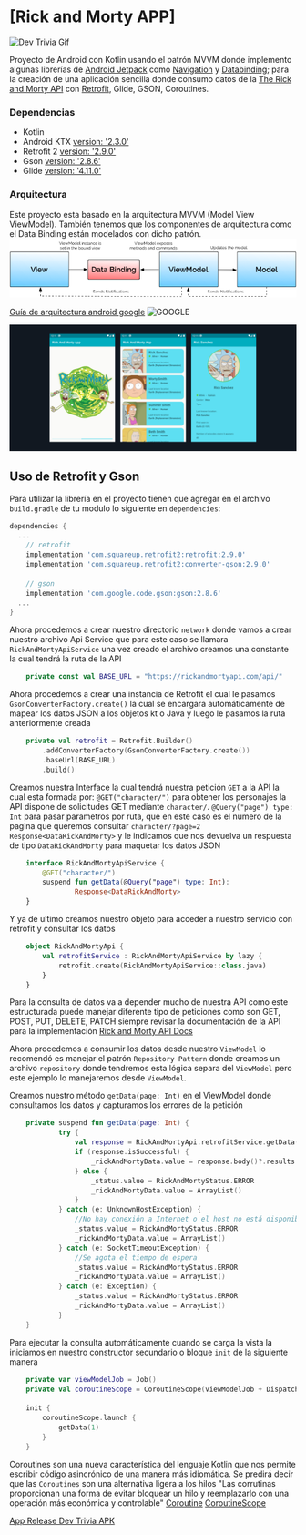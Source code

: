 # [Rick and Morty APP]

![Dev Trivia Gif](screenshots/rick_morty_app_kulnois.gif)

Proyecto de Android con Kotlin usando el patrón MVVM donde implemento algunas librerías de [Android Jetpack](https://developer.android.com/jetpack) 
como [Navigation](https://developer.android.com/jetpack/androidx/releases/navigation) y [Databinding](https://developer.android.com/jetpack/androidx/releases/databinding); 
para la creación de una aplicación sencilla donde consumo datos de la [The Rick and Morty API](https://rickandmortyapi.com/) con [Retrofit](https://square.github.io/retrofit/), 
Glide, GSON, Coroutines.

### Dependencias

- Kotlin
- Android KTX [version: '2.3.0'](https://developer.android.com/kotlin/ktx)
- Retrofit 2 [version: '2.9.0'](https://square.github.io/retrofit/)
- Gson [version: '2.8.6'](https://github.com/google/gson)
- Glide [version: '4.11.0'](https://github.com/bumptech/glide)

### Arquitectura

Este proyecto esta basado en la arquitectura MVVM (Model View ViewModel).
También tenemos que los componentes de arquitectura como el Data Binding están modelados con dicho patrón.
![MVVM](screenshots/databinding.png)

[Guía de arquitectura android google](https://developer.android.com/jetpack/docs/guide)
![GOOGLE](https://developer.android.com/topic/libraries/architecture/images/final-architecture.png)

![Rick And Morty App Kulnois](screenshots/rick-and-morty-app-kotlin-kulnois.png)

## Uso de Retrofit y Gson

Para utilizar la librería en el proyecto tienen que agregar en el archivo `build.gradle` de tu modulo lo siguiente en `dependencies`:
```gradle
dependencies {
  ...
    // retrofit
    implementation 'com.squareup.retrofit2:retrofit:2.9.0'
    implementation 'com.squareup.retrofit2:converter-gson:2.9.0'
  
    // gson
    implementation 'com.google.code.gson:gson:2.8.6'
  ...
}
```

Ahora procedemos a crear nuestro directorio `network` donde vamos a crear nuestro archivo Api Service 
que para este caso se llamara `RickAndMortyApiService` una vez creado el archivo creamos una constante
 la cual tendrá la ruta de la API
```kt
    private const val BASE_URL = "https://rickandmortyapi.com/api/"
```
Ahora procedemos a crear una instancia de Retrofit el cual le pasamos `GsonConverterFactory.create()` la 
cual se encargara automáticamente de mapear los datos JSON a los objetos kt o Java y luego le pasamos 
la ruta anteriormente creada
```kt
    private val retrofit = Retrofit.Builder()
        .addConverterFactory(GsonConverterFactory.create())
        .baseUrl(BASE_URL)
        .build()
```

Creamos nuestra Interface la cual tendrá nuestra petición `GET` a la API la cual esta formada por:
`@GET("character/")` para obtener los personajes la API dispone de solicitudes GET mediante `character/`.
`@Query("page") type: Int` para pasar parametros por ruta, que en este caso es el numero de la pagina que queremos consultar `character/?page=2`
`Response<DataRickAndMorty>` y le indicamos que nos devuelva un respuesta de tipo `DataRickAndMorty` para maquetar los datos JSON
```kt
    interface RickAndMortyApiService {    
        @GET("character/")
        suspend fun getData(@Query("page") type: Int):
                Response<DataRickAndMorty>
    }
```
Y ya de ultimo creamos nuestro objeto para acceder a nuestro servicio con retrofit y consultar los datos
```kt
    object RickAndMortyApi {
        val retrofitService : RickAndMortyApiService by lazy {
            retrofit.create(RickAndMortyApiService::class.java)
        }
    }
```

Para la consulta de datos va a depender mucho de nuestra API como este estructurada puede manejar diferente 
tipo de peticiones como son GET, POST, PUT, DELETE, PATCH siempre revisar la documentación de la API para la 
implementación [Rick and Morty API Docs](https://rickandmortyapi.com/documentation/)

Ahora procedemos a consumir los datos desde nuestro `ViewModel` lo recomendó es manejar el patrón `Repository Pattern` 
donde creamos un archivo `repository` donde tendremos esta lógica separa del `ViewModel` pero este ejemplo lo manejaremos desde `ViewModel`.

Creamos nuestro método `getData(page: Int)` en el ViewModel donde consultamos los datos y capturamos los errores de la petición
```kt
    private suspend fun getData(page: Int) {
            try {
                val response = RickAndMortyApi.retrofitService.getData(page)
                if (response.isSuccessful) {
                    _rickAndMortyData.value = response.body()?.results
                } else {
                    _status.value = RickAndMortyStatus.ERROR
                    _rickAndMortyData.value = ArrayList()
                }    
            } catch (e: UnknownHostException) {
                //No hay conexión a Internet o el host no está disponible
                _status.value = RickAndMortyStatus.ERROR
                _rickAndMortyData.value = ArrayList()
            } catch (e: SocketTimeoutException) {
                //Se agota el tiempo de espera
                _status.value = RickAndMortyStatus.ERROR
                _rickAndMortyData.value = ArrayList()
            } catch (e: Exception) {
                _status.value = RickAndMortyStatus.ERROR
                _rickAndMortyData.value = ArrayList()
            }
    }
```

Para ejecutar la consulta automáticamente cuando se carga la vista la iniciamos en nuestro constructor secundario o bloque `init` de la siguiente manera
```kt
    private var viewModelJob = Job()
    private val coroutineScope = CoroutineScope(viewModelJob + Dispatchers.Main)

    init {
        coroutineScope.launch {
            getData(1)
        }
    }
```
Coroutines son una nueva característica del lenguaje Kotlin que nos permite escribir código asincrónico de una manera más idiomática. 
Se predirá decir que las `Coroutines` son una alternativa ligera a los hilos "Las corrutinas proporcionan una forma de evitar bloquear un hilo y reemplazarlo con una operación más económica y controlable"
[Coroutine](https://kotlinlang.org/docs/reference/coroutines-overview.html)
[CoroutineScope](https://kotlin.github.io/kotlinx.coroutines/kotlinx-coroutines-core/kotlinx.coroutines/-coroutine-scope/)


[App Release Dev Trivia APK](release/rick-morty-app.apk)